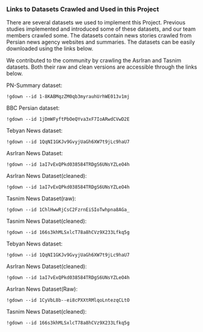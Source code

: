 ### Links to Datasets Crawled and Used in this Project

There are several datasets we used to implement this Project. 
Previous studies implemented and introduced some of these datasets,
and our team members crawled some. 
The datasets contain news stories crawled from Persian news agency 
websites and summaries. The datasets can be easily downloaded using
the links below. 

We contributed to the community by crawling the AsrIran and Tasnim datasets. Both their raw and clean versions are accessible through the links below.


PN-Summary dataset: 
```
!gdown --id 1-8KABMqzZM0qb3myrauhUrhWE013v1mj
```

BBC Persian dataset:
```
!gdown --id 1jDmWFyftPbOeQYva3xF7IoARwdCVwD2E
```

Tebyan News dataset:
```
!gdown --id 1QqNI1GKJv9GvyjUaGh6XW7t9jLc9haU7
```

AsrIran News Dataset:
```
!gdown --id 1aI7vExQPkd038584TRDgS6UNsYZLeO4h
```

AsrIran News Dataset(cleaned):
```
!gdown --id 1aI7vExQPkd038584TRDgS6UNsYZLeO4h
```

Tasnim News Dataset(raw):
```
!gdown --id 1ChlHwwRjCsC2FzrnEiSIoTwhpna8AGa_
```

Tasnim News Dataset(cleaned):
```
!gdown --id 166s3khMLSxlcT78a8hCVz9X233Lfkq5g
```







Tebyan News dataset:
```
!gdown --id 1QqNI1GKJv9GvyjUaGh6XW7t9jLc9haU7
```

AsrIran News Dataset(cleaned):
```
!gdown --id 1aI7vExQPkd038584TRDgS6UNsYZLeO4h
```

AsrIran News Dataset(Raw):
```
!gdown --id 1CyVbL8b--ei8cPXXtRMlqoLntezqCLtO
```

Tasnim News Dataset(cleaned):
```
!gdown --id 166s3khMLSxlcT78a8hCVz9X233Lfkq5g
```







